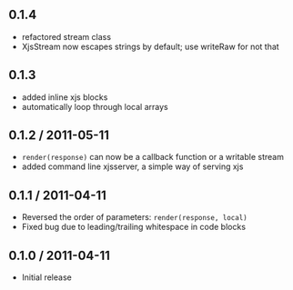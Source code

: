 0.1.4
-----

* refactored stream class
* XjsStream now escapes strings by default; use writeRaw for not that

0.1.3
-----

* added inline xjs blocks
* automatically loop through local arrays

0.1.2 / 2011-05-11
------------------

* `render(response)` can now be a callback function or a writable stream
* added command line xjsserver, a simple way of serving xjs

0.1.1 / 2011-04-11
-----------------

* Reversed the order of parameters: `render(response, local)`
* Fixed bug due to leading/trailing whitespace in code blocks

0.1.0 / 2011-04-11
------------------

* Initial release